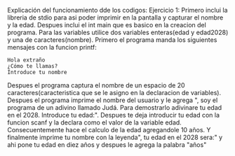 Explicación del funcionamiento dde los codigos:
Ejercicio 1:
Primero inclui la libreria de stdio para asi poder imprimir en la pantalla y capturar el nombre y la edad.
Despues inclui el int main que es basico en la creacion del programa.
Para las variables utilice dos variables enteras(edad y edad2028) y una de caracteres(nombre).
Primero el programa manda los siguientes mensajes con la funcion printf:

	Hola extraño
	¿Cómo te llamas?
	Introduce tu nombre
Despues el programa captura el nombre de un espacio de 20 caracteres(caracteristica que se le asigno en la declaracion de variables).
Despues el programa imprime el nombre del usuario y le agrega ", soy el programa de un adivino llamado Judá. Para demostrarlo adivinare tu edad en el 2028. Introduce tu edad:".
Despues te deja introducir tu edad con la funcion scanf y la declara como el valor de la variable edad.
Consecuentemente hace el calculo de la edad agregandole 10 años.
Y finalmente  imprime tu nombre con la leyenda", tu edad en el 2028 sera:" y ahi pone tu edad en diez años y despues le agrega la palabra "años"
